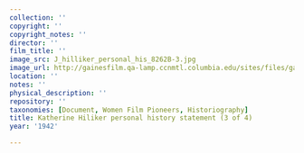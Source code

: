 ```yaml
---
collection: ''
copyright: ''
copyright_notes: ''
director: ''
film_title: ''
image_src: J_hilliker_personal_his_8262B-3.jpg
image_url: http://gainesfilm.qa-lamp.ccnmtl.columbia.edu/sites/files/gainesfilm/images/J_hilliker_personal_his_8262B-3.jpg
location: ''
notes: ''
physical_description: ''
repository: ''
taxonomies: [Document, Women Film Pioneers, Historiography]
title: Katherine Hiliker personal history statement (3 of 4)
year: '1942'

---
```

